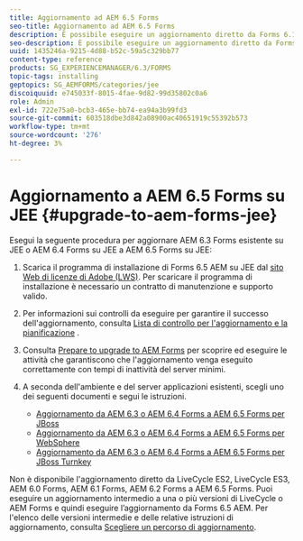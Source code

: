 ```yaml
---
title: Aggiornamento ad AEM 6.5 Forms
seo-title: Aggiornamento ad AEM 6.5 Forms
description: È possibile eseguire un aggiornamento diretto da Forms 6.1, Forms 6.2 AEM e LiveCycle ES4 SP1 a Forms 6.3.
seo-description: È possibile eseguire un aggiornamento diretto da Forms 6.1, Forms 6.2 AEM e LiveCycle ES4 SP1 a Forms 6.3.
uuid: 1435246a-9215-4d88-b52c-59a5c329bb77
content-type: reference
products: SG_EXPERIENCEMANAGER/6.3/FORMS
topic-tags: installing
geptopics: SG_AEMFORMS/categories/jee
discoiquuid: e745033f-8015-4fae-9d82-99d35802c0a6
role: Admin
exl-id: 722e75a0-bcb3-465e-bb74-ea94a3b99fd3
source-git-commit: 603518dbe3d842a08900ac40651919c55392b573
workflow-type: tm+mt
source-wordcount: '276'
ht-degree: 3%

---
```


# Aggiornamento a AEM 6.5 Forms su JEE {#upgrade-to-aem-forms-jee}

Esegui la seguente procedura per aggiornare AEM 6.3 Forms esistente su JEE o AEM 6.4 Forms su JEE a AEM 6.5 Forms su JEE:

1. Scarica il programma di installazione di Forms 6.5 AEM su JEE dal [sito Web di licenze di Adobe (LWS)](https://licensing.adobe.com/). Per scaricare il programma di installazione è necessario un contratto di manutenzione e supporto valido.
1. Per informazioni sui controlli da eseguire per garantire il successo dell&#39;aggiornamento, consulta [Lista di controllo per l&#39;aggiornamento e la pianificazione](https://www.adobe.com/go/learn_aemfroms_upgrade_checklist_65) .
1. Consulta [Prepare to upgrade to AEM Forms](https://www.adobe.com/go/learn_aemforms_prepareupgrade_65) per scoprire ed eseguire le attività che garantiscono che l&#39;aggiornamento venga eseguito correttamente con tempi di inattività del server minimi.
1. A seconda dell&#39;ambiente e del server applicazioni esistenti, scegli uno dei seguenti documenti e segui le istruzioni.

   * [Aggiornamento da AEM 6.3 o AEM 6.4 Forms a AEM 6.5 Forms per JBoss](http://www.adobe.com/go/learn_aemforms_upgradeJBoss_65)
   * [Aggiornamento da AEM 6.3 o AEM 6.4 Forms a AEM 6.5 Forms per WebSphere](http://www.adobe.com/go/learn_aemforms_upgradeWebSphere_65)
   * [Aggiornamento da AEM 6.3 o AEM 6.4 Forms a AEM 6.5 Forms per JBoss Turnkey](http://www.adobe.com/go/learn_aemforms_upgradeTurnkey_65)

Non è disponibile l&#39;aggiornamento diretto da LiveCycle ES2, LiveCycle ES3, AEM 6.0 Forms, AEM 6.1 Forms, AEM 6.2 Forms a AEM 6.5 Forms. Puoi eseguire un aggiornamento intermedio a una o più versioni di LiveCycle o AEM Forms e quindi eseguire l’aggiornamento da Forms 6.5 AEM. Per l&#39;elenco delle versioni intermedie e delle relative istruzioni di aggiornamento, consulta [Scegliere un percorso di aggiornamento](upgrade.md).
